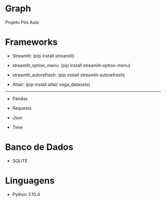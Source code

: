 # Graph

Projeto Pós Aula


# Frameworks 

- Streamlit: (pip install streamlit)

- streamlit_option_menu: (pip install streamlit-option-menu)

- streamlit_autorefresh: (pip install streamlit-autorefresh)

- Altair: (pip install altair vega_datasets)

-----------------------------------------------------------

- Pandas

- Requests

- Json

- Time

# Banco de Dados

- SQLITE

# Linguagens

- Python 3.10.4
